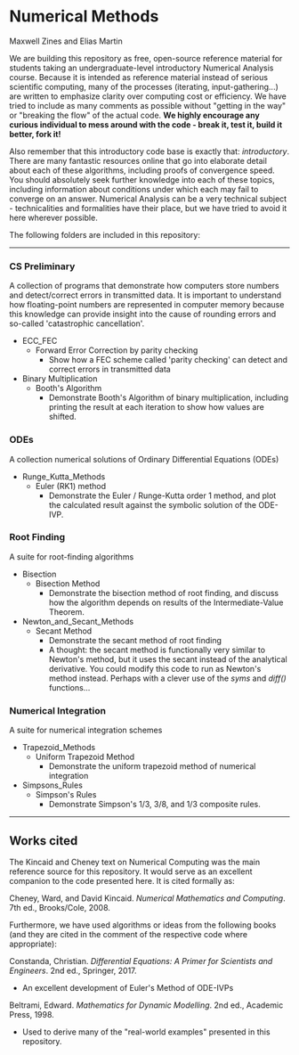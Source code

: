# Numerical Methods

Maxwell Zines and Elias Martin

We are building this repository as free, open-source reference material for students taking an undergraduate-level introductory Numerical Analysis course. Because it is intended as reference material instead of serious scientific computing, many of the processes (iterating, input-gathering...) are written to emphasize clarity over computing cost or efficiency. We have tried to include as many comments as possible without "getting in the way" or "breaking the flow" of the actual code. **We highly encourage any curious individual to mess around with the code - break it, test it, build it better, fork it!**

Also remember that this introductory code base is exactly that: *introductory*. There are many fantastic resources online that go into elaborate detail about each of these algorithms, including proofs of convergence speed. You should absolutely seek further knowledge into each of these topics, including information about conditions under which each may fail to converge on an answer. Numerical Analysis can be a very technical subject - technicalities and formalities have their place, but we have tried to avoid it here wherever possible.

The following folders are included in this repository:

----

### CS Preliminary

A collection of programs that demonstrate how computers store numbers and detect/correct errors in transmitted data. It is important to understand how floating-point numbers are represented in computer memory because this knowledge can provide insight into the cause of rounding errors and so-called 'catastrophic cancellation'. 
  - ECC_FEC
    - Forward Error Correction by parity checking
      - Show how a FEC scheme called 'parity checking' can detect and correct errors in transmitted data
  - Binary Multiplication
    - Booth's Algorithm
      - Demonstrate Booth's Algorithm of binary multiplication, including printing the result at each iteration to show how values are shifted.

### ODEs

A collection numerical solutions of Ordinary Differential Equations (ODEs) 
  - Runge_Kutta_Methods
    - Euler (RK1) method
      - Demonstrate the Euler / Runge-Kutta order 1 method, and plot the calculated result against the symbolic solution of the ODE-IVP.

### Root Finding

  A suite for root-finding algorithms
  - Bisection 
    - Bisection Method
      - Demonstrate the bisection method of root finding, and discuss how the algorithm depends on results of the Intermediate-Value Theorem.
  - Newton_and_Secant_Methods
    - Secant Method
      - Demonstrate the secant method of root finding
      - A thought: the secant method is functionally very similar to Newton's method, but it uses the secant instead of the analytical derivative. You could modify this code to run as Newton's method instead. Perhaps with a clever use of the *syms* and *diff()* functions...
    
### Numerical Integration

  A suite for numerical integration schemes
  - Trapezoid_Methods
    - Uniform Trapezoid Method
      - Demonstrate the uniform trapezoid method of numerical integration
  - Simpsons_Rules
    - Simpson's Rules
      - Demonstrate Simpson's 1/3, 3/8, and 1/3 composite rules.

----

## Works cited

The Kincaid and Cheney text on Numerical Computing was the main reference source for this repository. It would serve as an excellent companion to the code presented here. It is cited formally as:

Cheney, Ward, and David Kincaid. *Numerical Mathematics and Computing*. 7th ed., Brooks/Cole, 2008. 

Furthermore, we have used algorithms or ideas from the following books (and they are cited in the comment of the respective code where appropriate):

Constanda, Christian. *Differential Equations: A Primer for Scientists and Engineers*. 2nd ed., Springer, 2017.
  - An excellent development of Euler's Method of ODE-IVPs
  
Beltrami, Edward. *Mathematics for Dynamic Modelling*. 2nd ed., Academic Press, 1998.
  - Used to derive many of the "real-world examples" presented in this repository.
